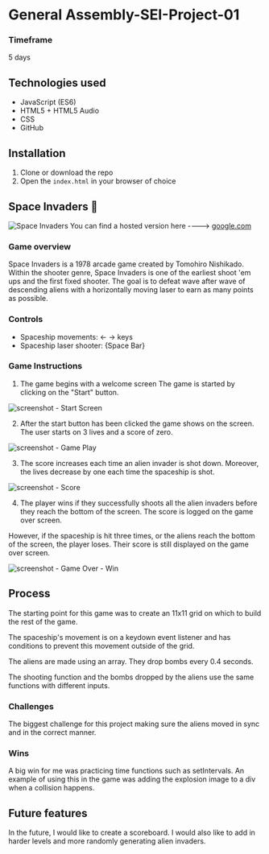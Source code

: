 # General Assembly-SEI-Project-01

### Timeframe
5 days

## Technologies used

* JavaScript (ES6)
* HTML5 + HTML5 Audio
* CSS
* GitHub

## Installation

1. Clone or download the repo
1. Open the `index.html` in your browser of choice

## Space Invaders :space_invader:
![Space Invaders](https://user-images.githubusercontent.com/47919053/55615254-d4447080-5786-11e9-8fcd-d9299f428832.png)
You can find a hosted version here ----> [google.com](https://google.com)

### Game overview
Space Invaders is a 1978 arcade game created by Tomohiro Nishikado. Within the shooter genre, Space Invaders is one of the earliest shoot 'em ups and the first fixed shooter. The goal is to defeat wave after wave of descending aliens with a horizontally moving laser to earn as many points as possible.

### Controls
- Spaceship movements: ← → keys
- Spaceship laser shooter: {Space Bar}

### Game Instructions
1. The game begins with a welcome screen  The game is started by clicking on the "Start" button.

![screenshot - Start Screen](https://user-images.githubusercontent.com/47919053/55616976-fc35d300-578a-11e9-98d8-7d2f297996e4.png)

2. After the start button has been clicked the game shows on the screen. The user starts on 3 lives and a score of zero.

![screenshot - Game Play](https://user-images.githubusercontent.com/47919053/55617796-cbef3400-578c-11e9-9ba7-554797140a2a.png)

3. The score increases each time an alien invader is shot down. Moreover, the lives decrease by one each time the spaceship is shot.

![screenshot - Score](https://user-images.githubusercontent.com/47919053/55618357-2f2d9600-578e-11e9-8a44-f66fd7ad7676.png)

4. The player wins if they successfully shoots all the alien invaders before they reach the bottom of the screen. The score is logged on the game over screen.

  However, if the spaceship is hit three times, or the aliens reach the bottom of the screen, the player loses. Their score is still displayed on the game over screen.

![screenshot - Game Over - Win](https://user-images.githubusercontent.com/47919053/55618518-9ea38580-578e-11e9-8340-4df2a6033e77.png)

## Process

The starting point for this game was to create an 11x11 grid on which to build the rest of the game.

The spaceship's movement is on a keydown event listener and has conditions to prevent this movement outside of the grid.

The aliens are made using an array. They drop bombs every 0.4 seconds.

The shooting function and the bombs dropped by the aliens use the same functions with different inputs.  

### Challenges

The biggest challenge for this project making sure the aliens moved in sync and in the correct manner.

### Wins

A big win for me was practicing time functions such as setIntervals. An example of using this in the game was adding the explosion image to a div when a collision happens.

## Future features

In the future, I would like to create a scoreboard. I would also like to add in harder levels and more randomly generating alien invaders.
